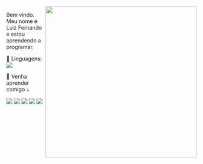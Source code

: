 <img src="https://raw.githubusercontent.com/MicaelliMedeiros/micaellimedeiros/master/image/computer-illustration.png" min-width="400px" max-width="400px" width="400px" align="right">

<p align="left"> 
Bem vindo. Meu nome é Luiz Fernando e estou aprendendo a programar.
<p align="left">
  🦄 Linguagens:  <img src="https://img.shields.io/badge/Python-3776AB?style=for-the-badge&logo=python&logoColor=white" />

<p align="left">
  💌 Venha aprender comigo ⤵️
</p>

<p align="left">
  <a href="https://mail.google.com/mail/u/0/?hl=pt_BR#inbox" alt="Gmail">
  <img src="https://img.shields.io/badge/-Gmail-FF0000?style=flat-square&labelColor=FF0000&logo=gmail&logoColor=white&link=LINK-DO-SEU-GMAIL" /></a>

  <a href="https://www.linkedin.com/in/luiz-fernando-ribeiro-do-vale-a319b128b/" alt="LinkedIn">
  <img src="https://img.shields.io/badge/-Linkedin-0e76a8?style=flat-square&logo=Linkedin&logoColor=white&link=https://www.linkedin.com/in/luiz-fernando-ribeiro-do-vale-a319b128b/" /></a>

  <a href="https://wa.me/+553198437516." alt="WhatsApp">
  <img src="https://img.shields.io/badge/-WhatsApp-25d366?style=flat-square&labelColor=25d366&logo=whatsapp&logoColor=white&link=https://wa.me/+553198437516."/></a>

  <a href="#" alt="Facebook">
  <img src="https://img.shields.io/badge/-Facebook-3b5998?style=flat-square&labelColor=3b5998&logo=facebook&logoColor=white&link=LINK-DO-SEU-FACEBOOK"/></a>

  <a href="https://www.instagram.com/lois_luiz" alt="Instagram">
  <img src="https://img.shields.io/badge/-Instagram-DF0174?style=flat-square&labelColor=DF0174&logo=instagram&logoColor=white&link=https://www.linkedin.com/in/luiz-fernando-ribeiro-do-vale-a319b128b/"/></a>
</p>
